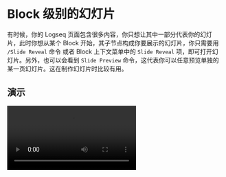 # Block 级别的幻灯片

有时候，你的 Logseq 页面包含很多内容，你只想让其中一部分代表你的幻灯片，此时你想从某个 Block 开始，其子节点构成你要展示的幻灯片，你只需要用 `/Slide Reveal` 命令 或者 Block 上下文菜单中的 `Slide Reveal` 项，即可打开幻灯片。另外，也可以会看到 `Slide Preview` 命令，这代表你可以任意预览单独的某一页幻灯片。这在制作幻灯片时比较有用。

## 演示

<video controls="controls" src="/assets/screencast/block.mp4" />
